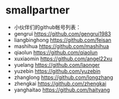 smallpartner
============


 * 小伙伴们的github帐号列表：
  * gengrui https://github.com/gengrui1983
  * liangbinghong https://github.com/feisan
  * mashihua https://github.com/mashihua
  * qiaolun https://github.com/qiaolun
  * xuxiaomin https://github.com/angel22xu
  * yuelang https://github.com/laonger
  * yuzebin https://github.com/yuzebin
  * zhanglong https://github.com/longzhang
  * zhengkai https://github.com/zhengkai
  * yanghaitao https://github.com/haityang
